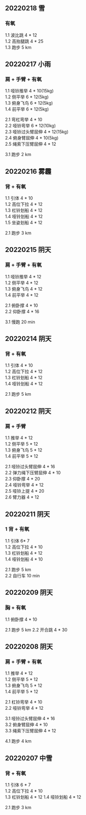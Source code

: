 ## 20220218  雪

### 有氧  
1.1 波比跳 4 * 12  
1.2 高抬腿跳 4 * 25  
1.3 跑步 5 km  



## 20220217  小雨

### 肩 + 手臂 + 有氧
1.1 哑铃推举  4 * 10(15kg)    
1.2 侧平举  6 * 12(5kg)      
1.3 俯身飞鸟  6 * 12(5kg)    
1.4 前平举 6 * 12(5kg)      

2.1 弯杠弯举 4 * 10      
2.2 哑铃弯举 6 * 12(10kg)    
2.3 哑铃过头臂屈伸 4 * 12(15kg)      
2.4 俯身臂屈伸  4 * 10(5kg)     
2.5 绳索下压臂屈伸 4 * 12   

3.1 跑步 2 km   



## 20220216  雾霾

### 背 + 有氧  
1.1 引体 4 * 10   
1.2 高位下拉 4 * 12    
1.3 杠铃划船 4 * 12  
1.4 哑铃划船 4 * 12  
1.5 坐姿划船 4 * 12      

2.1 跑步 3 km



## 20220215  阴天

### 肩 + 手臂 + 有氧
1.1 哑铃推举  4 * 12  
1.2 侧平举  4 * 12    
1.3 俯身飞鸟  4 * 12  
1.4 前平举 4 * 12    

2.1 俯卧撑 4 * 10  
2.2 仰卧撑 4 * 16

3.1 慢跑 20 min       


## 20220214  阴天

### 背 + 有氧  
1.1 引体 4 * 10   
1.2 高位下拉 4 * 12    
1.3 杠铃划船 4 * 12  
1.4 哑铃划船 4 * 12     

2.1 跑步 5 km   


## 20220212  阴天

### 肩 + 手臂
1.1 推举  4 * 12  
1.2 侧平举  5 * 12    
1.3 俯身飞鸟  5 * 12  
1.4 前平举 5 * 12    

2.1 哑铃过头臂屈伸 4 * 16      
2.2 弹力绳下压臂屈伸 4 * 10    
2.3 仰卧撑  4 * 20  
2.4 哑铃弯举 4 * 12   
2.5 哑铃上提  4 * 20       
2.6 臂力器 4 * 12      


## 20220211  阴天

### 1 背 + 有氧  
1.1 引体 6* 7   
1.2 高位下拉 4 * 10  
1.3 杠铃划船 4 * 12  
1.4 哑铃划船 4 * 10   

2.1 跑步 5 km    
2.2 自行车 10 min  


## 20220209  阴天

### 胸 + 有氧
1.1 俯卧撑 4 * 10       

2.1 跑步 5 km 
2.2 开合跳 4 * 30    


## 20220208  阴天

### 肩 + 手臂 + 有氧
1.1 推举  4 * 12  
1.2 侧平举  5 * 12    
1.3 俯身飞鸟  5 * 12  
1.4 前平举 5 * 12   

2.1 杠铃弯举 4 * 10  
2.2 哑铃弯举 4 * 12  

3.1 哑铃过头臂屈伸 4 * 16    
3.2 俯身臂屈伸  4 * 10    
3.3 绳索下压臂屈伸 4 * 12   

4.1 跑步 4 km   


## 20220207 中雪

### 背 + 有氧  
1.1 引体 6 * 7   
1.2 高位下拉 4 * 10  
1.3 杠铃划船 4 * 12
1.4 哑铃划船  4 * 12  

2.1 跑步 3 km  





